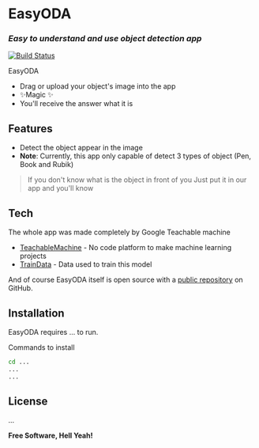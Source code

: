 # EasyODA
### _Easy to understand and use object detection app_

[//]:[![N|Solid](https://cldup.com/dTxpPi9lDf.thumb.png)](https://teachablemachine.withgoogle.com/)

[![Build Status](https://travis-ci.org/joemccann/dillinger.svg?branch=master)](https://travis-ci.org/joemccann/dillinger)

EasyODA
- Drag or upload your object's image into the app
- ✨Magic ✨
- You'll receive the answer what it is

## Features

- Detect the object appear in the image
- **Note**: Currently, this app only capable of detect 3 types of object (Pen, Book and Rubik)


> If you don't know what is the object in front of you
> Just put it in our app and you'll know

## Tech

The whole app was made completely by Google Teachable machine

- [TeachableMachine] - No code platform to make machine learning projects
- [TrainData] - Data used to train this model

And of course EasyODA itself is open source with a [public repository][dill]
 on GitHub.

## Installation

EasyODA requires ... to run.

Commands to install
```sh
cd ...
... 
...
```


## License

...

**Free Software, Hell Yeah!**

[//]: # (Format links below)
   [dill]: <https://github.com/dashboard>
   [TeachableMachine]: <https://teachablemachine.withgoogle.com/>
   [TrainData]: <https://1drv.ms/f/c/d77432a968e46031/Er4WKUbPxxhMpFB0_iiWqG0BbTUZrdtpJlmJXFKBJcLbYg>
